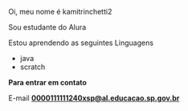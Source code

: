 Oi, meu nome é kamitrinchetti2

Sou estudante do Alura

Estou aprendendo as seguintes Linguagens
* java
* scratch

**Para entrar em contato**

E-mail **0000111111240xsp@al.educacao.sp.gov.br**
